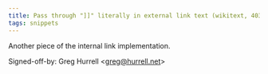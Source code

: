 ```yaml
---
title: Pass through "]]" literally in external link text (wikitext, 4033d84)
tags: snippets
---
```


Another piece of the internal link implementation.

Signed-off-by: Greg Hurrell &lt;greg@hurrell.net&gt;

